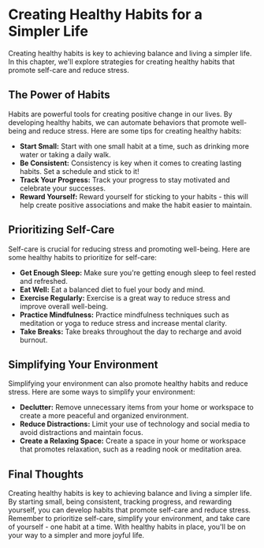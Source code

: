 # Creating Healthy Habits for a Simpler Life

Creating healthy habits is key to achieving balance and living a simpler life. In this chapter, we'll explore strategies for creating healthy habits that promote self-care and reduce stress.

The Power of Habits
-------------------

Habits are powerful tools for creating positive change in our lives. By developing healthy habits, we can automate behaviors that promote well-being and reduce stress. Here are some tips for creating healthy habits:

* **Start Small:** Start with one small habit at a time, such as drinking more water or taking a daily walk.
* **Be Consistent:** Consistency is key when it comes to creating lasting habits. Set a schedule and stick to it!
* **Track Your Progress:** Track your progress to stay motivated and celebrate your successes.
* **Reward Yourself:** Reward yourself for sticking to your habits - this will help create positive associations and make the habit easier to maintain.

Prioritizing Self-Care
----------------------

Self-care is crucial for reducing stress and promoting well-being. Here are some healthy habits to prioritize for self-care:

* **Get Enough Sleep:** Make sure you're getting enough sleep to feel rested and refreshed.
* **Eat Well:** Eat a balanced diet to fuel your body and mind.
* **Exercise Regularly:** Exercise is a great way to reduce stress and improve overall well-being.
* **Practice Mindfulness:** Practice mindfulness techniques such as meditation or yoga to reduce stress and increase mental clarity.
* **Take Breaks:** Take breaks throughout the day to recharge and avoid burnout.

Simplifying Your Environment
----------------------------

Simplifying your environment can also promote healthy habits and reduce stress. Here are some ways to simplify your environment:

* **Declutter:** Remove unnecessary items from your home or workspace to create a more peaceful and organized environment.
* **Reduce Distractions:** Limit your use of technology and social media to avoid distractions and maintain focus.
* **Create a Relaxing Space:** Create a space in your home or workspace that promotes relaxation, such as a reading nook or meditation area.

Final Thoughts
--------------

Creating healthy habits is key to achieving balance and living a simpler life. By starting small, being consistent, tracking progress, and rewarding yourself, you can develop habits that promote self-care and reduce stress. Remember to prioritize self-care, simplify your environment, and take care of yourself - one habit at a time. With healthy habits in place, you'll be on your way to a simpler and more joyful life.
